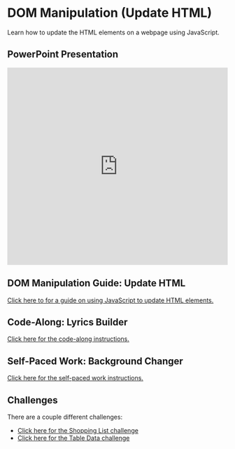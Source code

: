# DOM Manipulation (Update HTML)
Learn how to update the HTML elements on a webpage using JavaScript.

## PowerPoint Presentation
<iframe src='https://view.officeapps.live.com/op/embed.aspx?src=https://hylandtechclub.com/web-102/DomManipulationContinued/DomManipulationContinued.pptx' width='100%' height='450px' frameborder='0'></iframe>

## DOM Manipulation Guide: Update HTML
[Click here to for a guide on using JavaScript to update HTML elements.](DomManipulationUpdateHtml.md)

## Code-Along: Lyrics Builder
[Click here for the code-along instructions.](LyricsCodeAlong.md)

## Self-Paced Work: Background Changer
[Click here for the self-paced work instructions.](SelfPacedWork.md)

## Challenges
There are a couple different challenges:

- [Click here for the Shopping List challenge](Challenges/ShoppingListChallenge.md)
- [Click here for the Table Data challenge](Challenges/TableDataChallenge.md)
